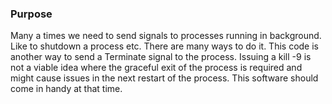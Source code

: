 ### Purpose
Many a times we need to send signals to processes running in background. Like to shutdown a process etc. 
There are many ways to do it. This code is another way to send a Terminate signal to the process.
Issuing a kill -9 is not a viable idea where the graceful exit of the process is required and might cause issues in the next restart of the process.
This software should come in handy at that time.
